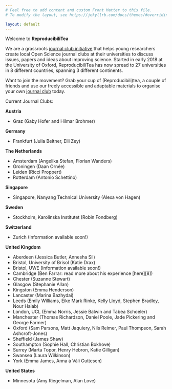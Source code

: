 ```yaml
---
# Feel free to add content and custom Front Matter to this file.
# To modify the layout, see https://jekyllrb.com/docs/themes/#overriding-theme-defaults

layout: default
---
```


Welcome to **ReproducibiliTea**

We are a grassroots [journal club initiative](/about/) that helps young researchers create local Open Science journal clubs at their universities to discuss issues, papers and ideas about improving science. Started in early 2018 at the University of Oxford, ReproducibiliTea has now spread to 27 universities in 8 different countries, spanning 3 different continents. 

Want to join the movement? Grab your cup of (Reproducibili)tea, a couple of friends and use our freely accessible and adaptable materials to organise your own [journal club](/journal-clubs/) today. 

Current Journal Clubs:

**Austria**
- Graz (Gaby Hofer and Hilmar Brohmer)

**Germany**
- Frankfurt (Julia Beitner, Elli Zey)

**The Netherlands**
- Amsterdam (Angelika Stefan, Florian Wanders)
- Groningen (Daan Ornée)
- Leiden (Ricci Proppert)
- Rotterdam (Antonio Schettino)

**Singapore**
- Singapore, Nanyang Technical University (Alexa von Hagen)

**Sweden**
- Stockholm, Karolinska Institutet (Robin Fondberg)

**Switzerland**
- Zurich (Information available soon!)

**United Kingdom** 
- Aberdeen (Jessica Butler, Annesha Sil)
- Bristol, University of Brisol (Katie Drax)
- Bristol, UWE (Information available soon!)
- Cambridge (Ben Farrar: read more about his experience [here][8]) 
- Chester (Suzanne Stewart)
- Glasgow (Stephanie Allan)
- Kingston (Emma Henderson)
- Lancaster (Marina Bazhydai)
- Leeds (Emily Williams, Eike Mark Rinke, Kelly Lloyd, Stephen Bradley, Nour Halab)
- London, UCL (Emma Norris, Jessie Balwin and Tabea Schoeler)
- Manchester (Thomas Richardson, Daniel Poole, Jade Pickering and George Farmer)
- Oxford (Sam Parsons, Matt Jaquiery, Nils Reimer, Paul Thompson, Sarah Ashcroft-Jones)
- Sheffield (James Shaw)
- Southampton (Sophie Hall, Christian Bokhove)
- Surrey (Marta Topor, Henry Hebron, Katie Gilligan)
- Swansea (Laura Wilkinson)
- York (Emma James, Anna á Váli Guttesen)

**United States**
- Minnesota (Amy Riegelman, Alan Love)

